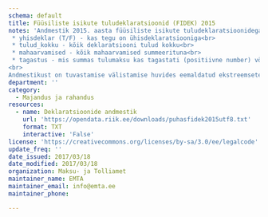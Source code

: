 ```yaml
---
schema: default
title: Füüsiliste isikute tuludeklaratsioonid (FIDEK) 2015
notes: 'Andmestik 2015. aasta füüsiliste isikute tuludeklaratsioonidega. Failis on järgmised veerud:<br>
 * yhisdeklar (T/F) - kas tegu on ühisdeklaratsiooniga<br>
 * tulud_kokku - kõik deklaratsiooni tulud kokku<br>
 * mahaarvamised - kõik mahaarvamised summeerituna<br>
 * tagastus - mis summas tulumaksu kas tagastati (positiivne number) või juurde tuli maksta (negatiivne)<br>
<br>
Andmestikust on tuvastamise välistamise huvides eemaldatud ekstreemsete väärtustega kirjetest (mahuliselt alla 0.003% kirjete koguarvust)'
department: ''
category:
  - Majandus ja rahandus
resources:
  - name: Deklaratsioonide andmestik
    url: 'https://opendata.riik.ee/downloads/puhasfidek2015utf8.txt'
    format: TXT
    interactive: 'False'
license: 'https://creativecommons.org/licenses/by-sa/3.0/ee/legalcode'
update_freq: ''
date_issued: 2017/03/18
date_modified: 2017/03/18
organization: Maksu- ja Tolliamet
maintainer_name: EMTA
maintainer_email: info@emta.ee
maintainer_phone:

---
```

